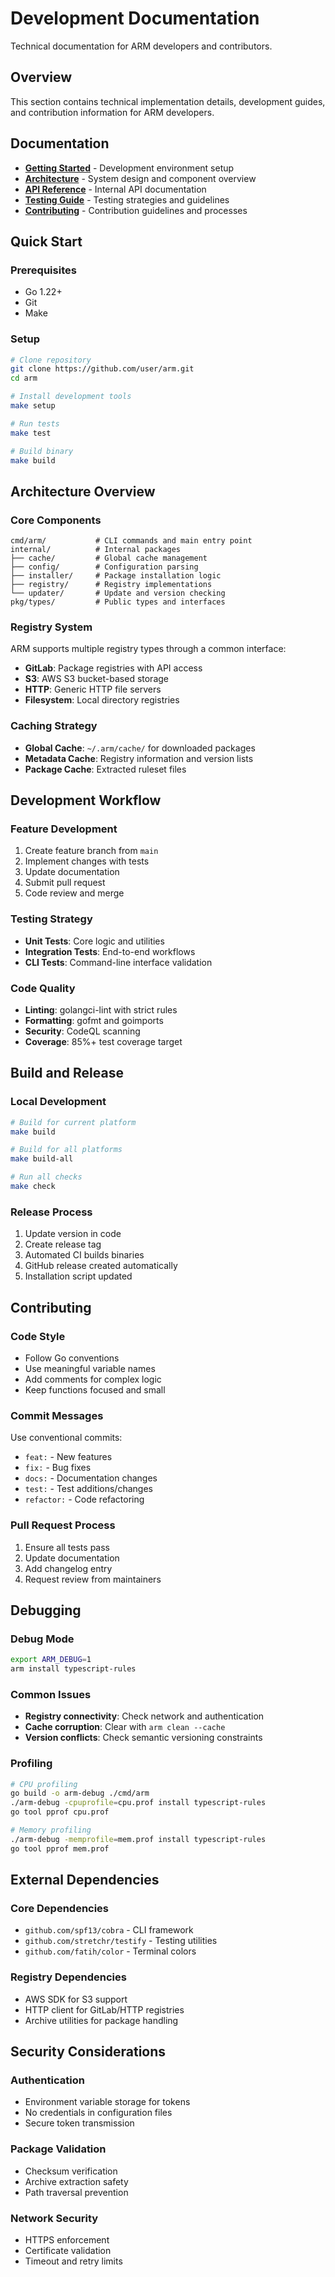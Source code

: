 # Development Documentation

Technical documentation for ARM developers and contributors.

## Overview

This section contains technical implementation details, development guides, and contribution information for ARM developers.

## Documentation

- **[Getting Started](getting-started.md)** - Development environment setup
- **[Architecture](architecture.md)** - System design and component overview
- **[API Reference](api-reference.md)** - Internal API documentation
- **[Testing Guide](testing.md)** - Testing strategies and guidelines
- **[Contributing](contributing.md)** - Contribution guidelines and processes

## Quick Start

### Prerequisites

- Go 1.22+
- Git
- Make

### Setup

```bash
# Clone repository
git clone https://github.com/user/arm.git
cd arm

# Install development tools
make setup

# Run tests
make test

# Build binary
make build
```

## Architecture Overview

### Core Components

```
cmd/arm/           # CLI commands and main entry point
internal/          # Internal packages
├── cache/         # Global cache management
├── config/        # Configuration parsing
├── installer/     # Package installation logic
├── registry/      # Registry implementations
└── updater/       # Update and version checking
pkg/types/         # Public types and interfaces
```

### Registry System

ARM supports multiple registry types through a common interface:

- **GitLab**: Package registries with API access
- **S3**: AWS S3 bucket-based storage
- **HTTP**: Generic HTTP file servers
- **Filesystem**: Local directory registries

### Caching Strategy

- **Global Cache**: `~/.arm/cache/` for downloaded packages
- **Metadata Cache**: Registry information and version lists
- **Package Cache**: Extracted ruleset files

## Development Workflow

### Feature Development

1. Create feature branch from `main`
2. Implement changes with tests
3. Update documentation
4. Submit pull request
5. Code review and merge

### Testing Strategy

- **Unit Tests**: Core logic and utilities
- **Integration Tests**: End-to-end workflows
- **CLI Tests**: Command-line interface validation

### Code Quality

- **Linting**: golangci-lint with strict rules
- **Formatting**: gofmt and goimports
- **Security**: CodeQL scanning
- **Coverage**: 85%+ test coverage target

## Build and Release

### Local Development

```bash
# Build for current platform
make build

# Build for all platforms
make build-all

# Run all checks
make check
```

### Release Process

1. Update version in code
2. Create release tag
3. Automated CI builds binaries
4. GitHub release created automatically
5. Installation script updated

## Contributing

### Code Style

- Follow Go conventions
- Use meaningful variable names
- Add comments for complex logic
- Keep functions focused and small

### Commit Messages

Use conventional commits:
- `feat:` - New features
- `fix:` - Bug fixes
- `docs:` - Documentation changes
- `test:` - Test additions/changes
- `refactor:` - Code refactoring

### Pull Request Process

1. Ensure all tests pass
2. Update documentation
3. Add changelog entry
4. Request review from maintainers

## Debugging

### Debug Mode

```bash
export ARM_DEBUG=1
arm install typescript-rules
```

### Common Issues

- **Registry connectivity**: Check network and authentication
- **Cache corruption**: Clear with `arm clean --cache`
- **Version conflicts**: Check semantic versioning constraints

### Profiling

```bash
# CPU profiling
go build -o arm-debug ./cmd/arm
./arm-debug -cpuprofile=cpu.prof install typescript-rules
go tool pprof cpu.prof

# Memory profiling
./arm-debug -memprofile=mem.prof install typescript-rules
go tool pprof mem.prof
```

## External Dependencies

### Core Dependencies

- `github.com/spf13/cobra` - CLI framework
- `github.com/stretchr/testify` - Testing utilities
- `github.com/fatih/color` - Terminal colors

### Registry Dependencies

- AWS SDK for S3 support
- HTTP client for GitLab/HTTP registries
- Archive utilities for package handling

## Security Considerations

### Authentication

- Environment variable storage for tokens
- No credentials in configuration files
- Secure token transmission

### Package Validation

- Checksum verification
- Archive extraction safety
- Path traversal prevention

### Network Security

- HTTPS enforcement
- Certificate validation
- Timeout and retry limits

